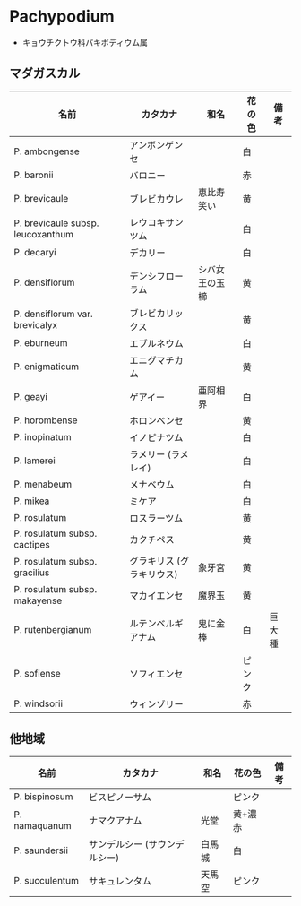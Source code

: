 # Pachypodium

* キョウチクトウ科パキポディウム属

## マダガスカル

|名前|カタカナ|和名|花の色|備考|
|-|-|-|-|-|
|P. ambongense|アンボンゲンセ||白||
|P. baronii|バロニー||赤||
|P. brevicaule|ブレビカウレ|恵比寿笑い|黄||
|P. brevicaule subsp. leucoxanthum|レウコキサンツム||白||
|P. decaryi|デカリー||白||
|P. densiflorum|デンシフローラム|シバ女王の玉櫛|黄||
|P. densiflorum var. brevicalyx|ブレビカリックス||黄||
|P. eburneum|エブルネウム||白||
|P. enigmaticum|エニグマチカム||黄||
|P. geayi|ゲアイー|亜阿相界|白||
|P. horombense|ホロンベンセ||黄||
|P. inopinatum|イノピナツム||白||
|P. lamerei|ラメリー (ラメレイ)||白||
|P. menabeum|メナベウム||白||
|P. mikea|ミケア||白||
|P. rosulatum|ロスラーツム||黄||
|P. rosulatum subsp. cactipes|カクチペス||黄||
|P. rosulatum subsp. gracilius|グラキリス (グラキリウス)|象牙宮|黄||
|P. rosulatum subsp. makayense|マカイエンセ|魔界玉|黄||
|P. rutenbergianum|ルテンベルギアナム|鬼に金棒|白|巨大種|
|P. sofiense|ソフィエンセ||ピンク||
|P. windsorii|ウィンゾリー||赤||

## 他地域

|名前|カタカナ|和名|花の色|備考|
|-|-|-|-|-|
|P. bispinosum|ビスピノーサム||ピンク||
|P. namaquanum|ナマクアナム|光堂|黄+濃赤||
|P. saundersii|サンデルシー (サウンデルシー)|白馬城|白||
|P. succulentum|サキュレンタム|天馬空|ピンク||
